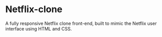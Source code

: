 # Netflix-clone
A fully responsive Netflix clone front-end, built to mimic the Netflix user interface using HTML and CSS.
